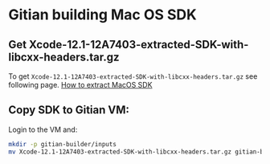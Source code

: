 Gitian building Mac OS SDK
==========================

Get Xcode-12.1-12A7403-extracted-SDK-with-libcxx-headers.tar.gz
--------------------------

To get `Xcode-12.1-12A7403-extracted-SDK-with-libcxx-headers.tar.gz` see following page.
[How to extract MacOS SDK](../../../contrib/macdeploy/README.md)

Copy SDK to Gitian VM:
----------------------

Login to the VM and:

```bash
mkdir -p gitian-builder/inputs
mv Xcode-12.1-12A7403-extracted-SDK-with-libcxx-headers.tar.gz gitian-builder/inputs
```

